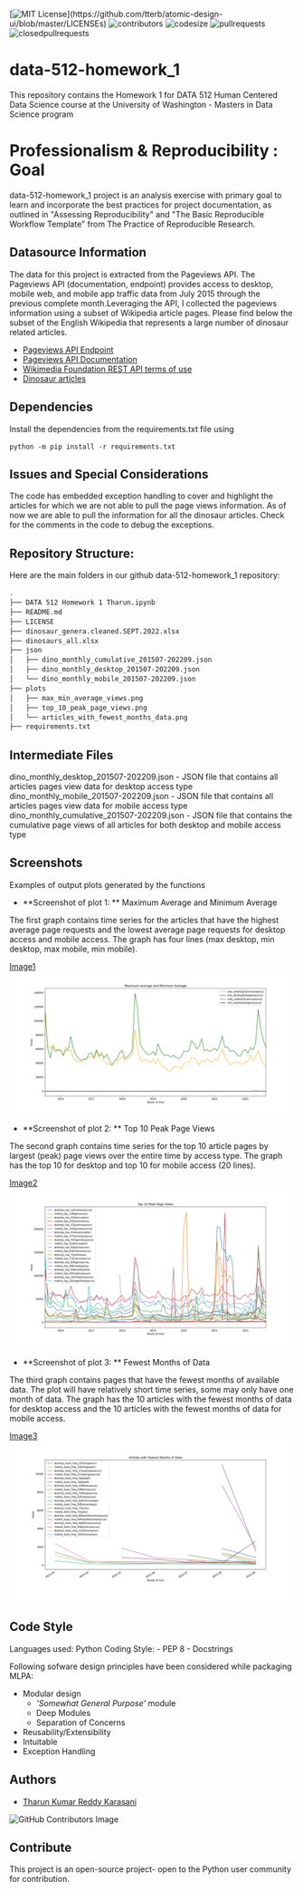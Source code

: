 [![MIT License](https://img.shields.io/apm/l/atomic-design-ui.svg?)](https://github.com/tterb/atomic-design-ui/blob/master/LICENSEs)
![contributors](https://img.shields.io/github/contributors/TharunKumarReddy5/data-512-homework_1.svg)
![codesize](https://img.shields.io/github/languages/code-size/TharunKumarReddy5/data-512-homework_1.svg) 
![pullrequests](https://img.shields.io/github/issues-pr/TharunKumarReddy5/data-512-homework_1.svg) 
![closedpullrequests](https://img.shields.io/github/issues-pr-closed-raw/TharunKumarReddy5/data-512-homework_1.svg)

# data-512-homework_1

This repository contains the Homework 1 for DATA 512 Human Centered Data Science course at the University of Washington - Masters in Data Science program

# Professionalism & Reproducibility : Goal

data-512-homework_1 project is an analysis exercise with primary goal to learn and incorporate the best practices for project documentation, as outlined in "Assessing Reproducibility" and "The Basic Reproducible Workflow Template" from The Practice of Reproducible Research.

## Datasource Information

The data for this project is extracted from the Pageviews API. The Pageviews API (documentation, endpoint) provides access to desktop, mobile web, and mobile app traffic data from July 2015 through the previous complete month.Leveraging the API, I collected the pageviews information using a subset of Wikipedia article pages. Please find below the subset of the English Wikipedia that represents a large number of dinosaur related articles.

 - [Pageviews API Endpoint](https://wikimedia.org/api/rest_v1/#!/Pageviews_data/get_metrics_pageviews_aggregate_project_access_agent_granularity_start_end)
 - [Pageviews API Documentation](https://wikitech.wikimedia.org/wiki/Analytics/AQS/Pageviews)
 - [Wikimedia Foundation REST API terms of use](https://www.mediawiki.org/wiki/REST_API#Terms_and_conditions)
 - [Dinosaur articles](https://docs.google.com/spreadsheets/d/1zfBNKsuWOFVFTOGK8qnTr2DmHkYK4mAACBKk1sHLt_k/edit?usp=sharing)

## Dependencies

Install the dependencies from the requirements.txt file using

    python -m pip install -r requirements.txt

## Issues and Special Considerations

The code has embedded exception handling to cover and highlight the articles for which we are not able to pull the page views information. As of now we are able to pull the information for all the dinosaur articles. Check for the comments in the code to debug the exceptions. 

## Repository Structure:
Here are the main folders in our github data-512-homework_1 repository:
```bash
.
├── DATA 512 Homework 1 Tharun.ipynb
├── README.md
├── LICENSE
├── dinosaur_genera.cleaned.SEPT.2022.xlsx
├── dinosaurs_all.xlsx
├── json
│   ├── dino_monthly_cumulative_201507-202209.json
│   ├── dino_monthly_desktop_201507-202209.json
│   └── dino_monthly_mobile_201507-202209.json
├── plots
│   ├── max_min_average_views.png
│   ├── top_10_peak_page_views.png
│   └── articles_with_fewest_months_data.png
├── requirements.txt
```
## Intermediate Files

dino_monthly_desktop_201507-202209.json - JSON file that contains all articles pages view data for desktop access type
dino_monthly_mobile_201507-202209.json - JSON file that contains all articles pages view data for mobile access type
dino_monthly_cumulative_201507-202209.json - JSON file that contains the cumulative page views of all articles for both desktop and mobile access type

## Screenshots

Examples of output plots generated by the functions

- **Screenshot of plot 1: ** Maximum Average and Minimum Average

The first graph contains time series for the articles that have the highest average page requests and the lowest average page requests for desktop access and mobile access. The graph has four lines (max desktop, min desktop, max mobile, min mobile).

[Image1](https://github.com/TharunKumarReddy5/data-512-homework_1/blob/main/plots/max_min_average_views.png)
![Alt text](https://github.com/TharunKumarReddy5/data-512-homework_1/blob/main/plots/max_min_average_views.png "Articles with fewest Months of Data")

- **Screenshot of plot 2: ** Top 10 Peak Page Views

The second graph contains time series for the top 10 article pages by largest (peak) page views over the entire time by access type. The graph has the top 10 for desktop and top 10 for mobile access (20 lines).

[Image2](https://github.com/TharunKumarReddy5/data-512-homework_1/blob/main/plots/top_10_peak_page_views.png)
![Alt text](https://github.com/TharunKumarReddy5/data-512-homework_1/blob/main/plots/top_10_peak_page_views.png "ML Pipeline Hyperparameter Diagram")

- **Screenshot of plot 3: ** Fewest Months of Data

The third graph contains pages that have the fewest months of available data. The plot will have relatively short time series, some may only have one month of data. The graph has the 10 articles with the fewest months of data for desktop access and the 10 articles with the fewest months of data for mobile access.

[Image3](https://github.com/TharunKumarReddy5/data-512-homework_1/tree/main/plots/articles_with_fewest_months_data.png)
![Alt text](https://github.com/TharunKumarReddy5/data-512-homework_1/blob/main/plots/articles_with_fewest_months_data.png "Articles with fewest Months of Data")

## Code Style

Languages used: Python
Coding Style:
    - PEP 8
    - Docstrings

Following sofware design principles have been considered while packaging MLPA:

- Modular design
    - *'Somewhat General Purpose'* module
    - Deep Modules
    - Separation of Concerns
- Reusability/Extensibility
- Intuitable
- Exception Handling

## Authors
- [Tharun Kumar Reddy Karasani](https://github.com/TharunKumarReddy5)

![GitHub Contributors Image](https://contrib.rocks/image?repo=TharunKumarReddy5/data-512-homework_1)

## Contribute

This project is an open-source project- open to the Python user community for contribution.
